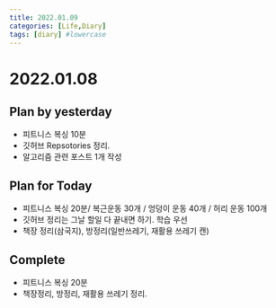 ```yaml
---
title: 2022.01.09
categories: [Life,Diary]
tags: [diary] #lowercase    
---
```


# 2022.01.08


## Plan by yesterday
- 피트니스 복싱 10분  
- 깃허브 Repsotories 정리.
- 알고리즘 관련 포스트 1개 작성 

## Plan for Today
- 피트니스 복싱 20분/ 복근운동 30개 / 엉덩이 운동 40개 / 허리 운동 100개
- 깃허브 정리는 그날 할일 다 끝내면 하기. 학습 우선
- 책장 정리(삼국지), 방정리(일반쓰레기, 재활용 쓰레기 캔)

## Complete
- 피트니스 복싱 20분 
- 책장정리, 방정리, 재활용 쓰레기 정리.
